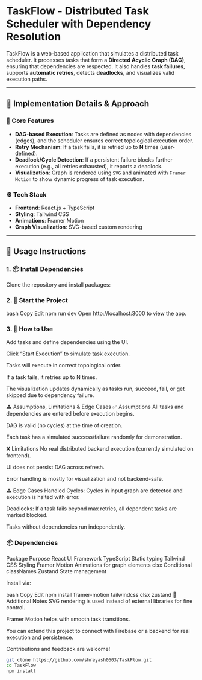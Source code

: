 # TaskFlow - Distributed Task Scheduler with Dependency Resolution

TaskFlow is a web-based application that simulates a distributed task scheduler. It processes tasks that form a **Directed Acyclic Graph (DAG)**, ensuring that dependencies are respected. It also handles **task failures**, supports **automatic retries**, detects **deadlocks**, and visualizes valid execution paths.


---

## 🔧 Implementation Details & Approach

### 🎯 Core Features
- **DAG-based Execution**: Tasks are defined as nodes with dependencies (edges), and the scheduler ensures correct topological execution order.
- **Retry Mechanism**: If a task fails, it is retried up to **N** times (user-defined).
- **Deadlock/Cycle Detection**: If a persistent failure blocks further execution (e.g., all retries exhausted), it reports a deadlock.
- **Visualization**: Graph is rendered using `SVG` and animated with `Framer Motion` to show dynamic progress of task execution.

### ⚙️ Tech Stack
- **Frontend**: React.js + TypeScript
- **Styling**: Tailwind CSS
- **Animations**: Framer Motion
- **Graph Visualization**: SVG-based custom rendering

---

## 🚀 Usage Instructions

### 1. 📦 Install Dependencies

Clone the repository and install packages:


### 2. 🏁 Start the Project
bash
Copy
Edit
npm run dev
Open http://localhost:3000 to view the app.

### 3. 🧪 How to Use
Add tasks and define dependencies using the UI.

Click “Start Execution” to simulate task execution.

Tasks will execute in correct topological order.

If a task fails, it retries up to N times.

The visualization updates dynamically as tasks run, succeed, fail, or get skipped due to dependency failure.

⚠️ Assumptions, Limitations & Edge Cases
✅ Assumptions
All tasks and dependencies are entered before execution begins.

DAG is valid (no cycles) at the time of creation.

Each task has a simulated success/failure randomly for demonstration.

❌ Limitations
No real distributed backend execution (currently simulated on frontend).

UI does not persist DAG across refresh.

Error handling is mostly for visualization and not backend-safe.

⚠️ Edge Cases Handled
Cycles: Cycles in input graph are detected and execution is halted with error.

Deadlocks: If a task fails beyond max retries, all dependent tasks are marked blocked.

Tasks without dependencies run independently.

### 📦 Dependencies
Package	Purpose
React	UI Framework
TypeScript	Static typing
Tailwind CSS	Styling
Framer Motion	Animations for graph elements
clsx	Conditional classNames
Zustand	State management

Install via:

bash
Copy
Edit
npm install framer-motion tailwindcss clsx zustand
📝 Additional Notes
SVG rendering is used instead of external libraries for fine control.

Framer Motion helps with smooth task transitions.

You can extend this project to connect with Firebase or a backend for real execution and persistence.

Contributions and feedback are welcome!

```bash
git clone https://github.com/shreyash0603/TaskFlow.git
cd TaskFlow
npm install





